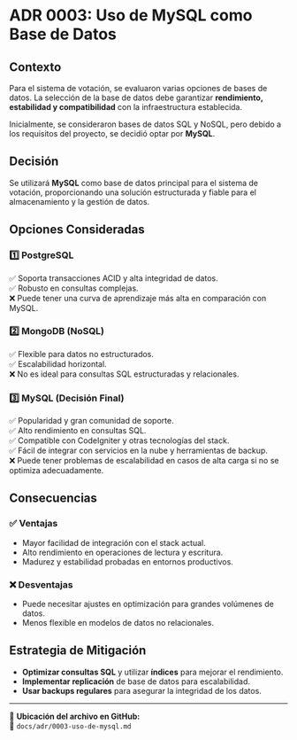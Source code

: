 # ADR 0003: Uso de MySQL como Base de Datos

## Contexto
Para el sistema de votación, se evaluaron varias opciones de bases de datos. La selección de la base de datos debe garantizar **rendimiento, estabilidad y compatibilidad** con la infraestructura establecida. 

Inicialmente, se consideraron bases de datos SQL y NoSQL, pero debido a los requisitos del proyecto, se decidió optar por **MySQL**.

## Decisión
Se utilizará **MySQL** como base de datos principal para el sistema de votación, proporcionando una solución estructurada y fiable para el almacenamiento y la gestión de datos.

## Opciones Consideradas

### 1️⃣ **PostgreSQL**
✅ Soporta transacciones ACID y alta integridad de datos.  
✅ Robusto en consultas complejas.  
❌ Puede tener una curva de aprendizaje más alta en comparación con MySQL.  

### 2️⃣ **MongoDB (NoSQL)**
✅ Flexible para datos no estructurados.  
✅ Escalabilidad horizontal.  
❌ No es ideal para consultas SQL estructuradas y relacionales.  

### 3️⃣ **MySQL (Decisión Final)**
✅ Popularidad y gran comunidad de soporte.  
✅ Alto rendimiento en consultas SQL.  
✅ Compatible con CodeIgniter y otras tecnologías del stack.  
✅ Fácil de integrar con servicios en la nube y herramientas de backup.  
❌ Puede tener problemas de escalabilidad en casos de alta carga si no se optimiza adecuadamente.  

## Consecuencias

### ✅ **Ventajas**
- Mayor facilidad de integración con el stack actual.
- Alto rendimiento en operaciones de lectura y escritura.
- Madurez y estabilidad probadas en entornos productivos.

### ❌ **Desventajas**
- Puede necesitar ajustes en optimización para grandes volúmenes de datos.
- Menos flexible en modelos de datos no relacionales.

## Estrategia de Mitigación
- **Optimizar consultas SQL** y utilizar **índices** para mejorar el rendimiento.
- **Implementar replicación** de base de datos para escalabilidad.
- **Usar backups regulares** para asegurar la integridad de los datos.

---

📌 **Ubicación del archivo en GitHub:**  
📂 `docs/adr/0003-uso-de-mysql.md`
